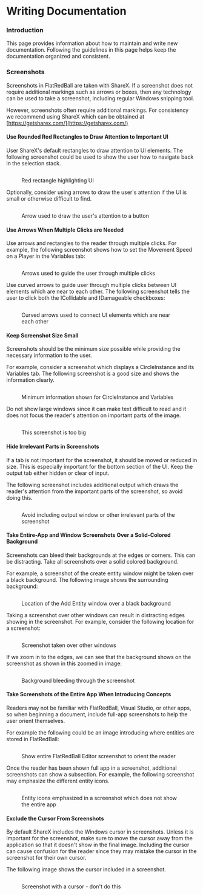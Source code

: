 # Writing Documentation

### Introduction

This page provides information about how to maintain and write new documentation. Following the guidelines in this page helps keep the documentation organized and consistent.

### Screenshots

Screenshots in FlatRedBall are taken with ShareX. If a screenshot does not require additional markings such as arrows or boxes, then any technology can be used to take a screenshot, including regular Windows snipping tool.

However, screenshots often require additional markings. For consistency we recommend using ShareX which can be obtained at [https://getsharex.com/](https://getsharex.com/)

#### Use Rounded Red Rectangles to Draw Attention to Important UI

User ShareX's default rectangles to draw attention to UI elements. The following screenshot could be used to show the user how to navigate back in the selection stack.

<figure><img src="../.gitbook/assets/image (3) (1) (1).png" alt=""><figcaption><p>Red rectangle highlighting UI</p></figcaption></figure>

Optionally, consider using arrows to draw the user's attention if the UI is small or otherwise difficult to find.

<figure><img src="../.gitbook/assets/image (4) (1).png" alt=""><figcaption><p>Arrow used to draw the user's attention to a button</p></figcaption></figure>

#### Use Arrows When Multiple Clicks are Needed

Use arrows and rectangles to the reader through multiple clicks. For example, the following screenshot shows how to set the Movement Speed on a Player in the Variables tab:

<figure><img src="../.gitbook/assets/image (5) (1).png" alt=""><figcaption><p>Arrows used to guide the user through multiple clicks</p></figcaption></figure>

Use curved arrows to guide user through multiple clicks between UI elements which are near to each other. The following screenshot tells the user to click both the ICollidable and IDamageable checkboxes:

<figure><img src="../.gitbook/assets/image (6) (1).png" alt=""><figcaption><p>Curved arrows used to connect UI elements which are near each other</p></figcaption></figure>

#### Keep Screenshot Size Small

Screenshots should be the minimum size possible while providing the necessary information to the user.&#x20;

For example, consider a screenshot which displays a CircleInstance and its Variables tab. The following screenshot is a good size and shows the information clearly.

<figure><img src="../.gitbook/assets/image (3) (1).png" alt=""><figcaption><p>Minimum information shown for CircleInstance and Variables</p></figcaption></figure>

Do not show large windows since it can make text difficult to read and it does not focus the reader's attention on important parts of the image.

<figure><img src="../.gitbook/assets/image (1) (1) (1) (1) (1) (1) (1) (1) (1) (1).png" alt=""><figcaption><p>This screenshot is too big</p></figcaption></figure>

#### Hide Irrelevant Parts in Screenshots

If a tab is not important for the screenshot, it should be moved or reduced in size. This is especially important for the bottom section of the UI. Keep the output tab either hidden or clear of input.

The following screenshot includes additional output which draws the reader's attention from the important parts of the screenshot, so avoid doing this.

<figure><img src="../.gitbook/assets/image (2) (1) (1) (1) (1) (1) (1).png" alt=""><figcaption><p>Avoid including output window or other irrelevant parts of the screenshot</p></figcaption></figure>

#### Take Entire-App and Window Screenshots Over a Solid-Colored Background

Screenshots can bleed their backgrounds at the edges or corners. This can be distracting. Take all screenshots over a solid colored background.

For example, a screenshot of the create entity window might be taken over a black background. The following image shows the surrounding background:

<figure><img src="../.gitbook/assets/image (7) (1).png" alt=""><figcaption><p>Location of the Add Entity window over a black background</p></figcaption></figure>

Taking a screenshot over other windows can result in distracting edges showing in the screenshot. For example, consider the following location for a screenshot:

<figure><img src="../.gitbook/assets/image (8) (1).png" alt=""><figcaption><p>Screenshot taken over other windows</p></figcaption></figure>

If we zoom in to the edges, we can see that the background shows on the screenshot as shown in this zoomed in image:

<figure><img src="../.gitbook/assets/image (9) (1).png" alt=""><figcaption><p>Background bleeding through the screenshot</p></figcaption></figure>

#### Take Screenshots of the Entire App When Introducing Concepts

Readers may not be familiar with FlatRedBall, Visual Studio, or other apps, so when beginning a document, include full-app screenshots to help the user orient themselves.

For example the following could be an image introducing where entities are stored in FlatRedBall:

<figure><img src="../.gitbook/assets/image (2) (1) (1) (1) (1).png" alt=""><figcaption><p>Show entire FlatRedBall Editor screenshot to orient the reader</p></figcaption></figure>

Once the reader has been shown full app in a screenshot, additional screenshots can show a subsection. For example, the following screenshot may emphasize the different entity icons.

<figure><img src="../.gitbook/assets/image (1) (1) (1) (1) (1) (1) (1) (1) (1).png" alt=""><figcaption><p>Entity icons emphasized in a screenshot which does not show the entire app</p></figcaption></figure>

#### Exclude the Cursor From Screenshots

By default ShareX includes the Windows cursor in screenshots. Unless it is important for the screenshot, make sure to move the cursor away from the application so that it doesn't show in the final image. Including the cursor can cause confusion for the reader since they may mistake the cursor in the screenshot for their own cursor.

The following image shows the cursor included in a screenshot.

<figure><img src="../.gitbook/assets/image (2) (1) (1) (1) (1) (1).png" alt=""><figcaption><p>Screenshot with a cursor - don't do this</p></figcaption></figure>

